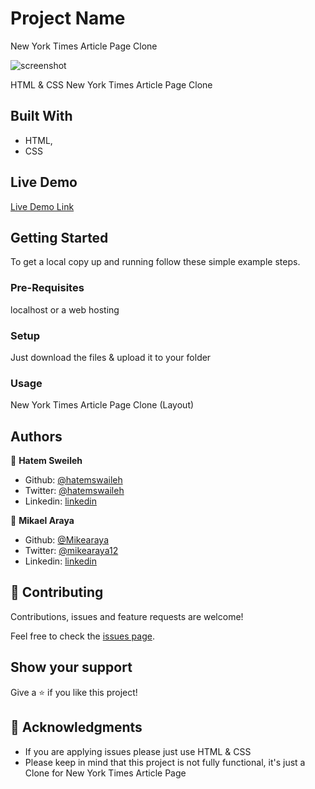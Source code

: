 # Project Name

New York Times Article Page Clone

![screenshot](./screenshot.gif)

HTML & CSS New York Times Article Page Clone

## Built With

- HTML,
- CSS

## Live Demo

[Live Demo Link](#)


## Getting Started

To get a local copy up and running follow these simple example steps.

### Pre-Requisites
localhost or a web hosting

### Setup
Just download the files & upload it to your folder

### Usage
New York Times Article Page Clone (Layout)


## Authors

👤 **Hatem Sweileh**

- Github: [@hatemswaileh](https://github.com/hatemswaileh/)
- Twitter: [@hatemswaileh](https://twitter.com/hatemswaileh)
- Linkedin: [linkedin](https://www.linkedin.com/in/HatemSwaileh)

👤 **Mikael Araya**

- Github: [@Mikearaya](https://github.com/Mikearaya)
- Twitter: [@mikearaya12](https://twitter.com/mikearaya12)
- Linkedin: [linkedin](https://linkedin.com/in/mikael-araya)

## 🤝 Contributing

Contributions, issues and feature requests are welcome!

Feel free to check the [issues page](issues/).

## Show your support

Give a ⭐️ if you like this project!

## 📝 Acknowledgments

- If you are applying issues please just use HTML & CSS
- Please keep in mind that this project is not fully functional, it's just a Clone for New York Times Article Page
